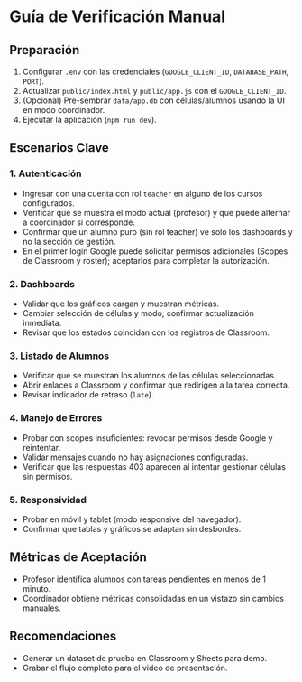 # Guía de Verificación Manual

## Preparación

1. Configurar `.env` con las credenciales (`GOOGLE_CLIENT_ID`, `DATABASE_PATH`, `PORT`).
2. Actualizar `public/index.html` y `public/app.js` con el `GOOGLE_CLIENT_ID`.
3. (Opcional) Pre-sembrar `data/app.db` con células/alumnos usando la UI en modo coordinador.
4. Ejecutar la aplicación (`npm run dev`).

## Escenarios Clave

### 1. Autenticación
- Ingresar con una cuenta con rol `teacher` en alguno de los cursos configurados.
- Verificar que se muestra el modo actual (profesor) y que puede alternar a coordinador si corresponde.
- Confirmar que un alumno puro (sin rol teacher) ve solo los dashboards y no la sección de gestión.
- En el primer login Google puede solicitar permisos adicionales (Scopes de Classroom y roster); aceptarlos para completar la autorización.

### 2. Dashboards
- Validar que los gráficos cargan y muestran métricas.
- Cambiar selección de células y modo; confirmar actualización inmediata.
- Revisar que los estados coincidan con los registros de Classroom.

### 3. Listado de Alumnos
- Verificar que se muestran los alumnos de las células seleccionadas.
- Abrir enlaces a Classroom y confirmar que redirigen a la tarea correcta.
- Revisar indicador de retraso (`late`).

### 4. Manejo de Errores
- Probar con scopes insuficientes: revocar permisos desde Google y reintentar.
- Validar mensajes cuando no hay asignaciones configuradas.
- Verificar que las respuestas 403 aparecen al intentar gestionar células sin permisos.

### 5. Responsividad
- Probar en móvil y tablet (modo responsive del navegador).
- Confirmar que tablas y gráficos se adaptan sin desbordes.

## Métricas de Aceptación
- Profesor identifica alumnos con tareas pendientes en menos de 1 minuto.
- Coordinador obtiene métricas consolidadas en un vistazo sin cambios manuales.

## Recomendaciones
- Generar un dataset de prueba en Classroom y Sheets para demo.
- Grabar el flujo completo para el video de presentación.


